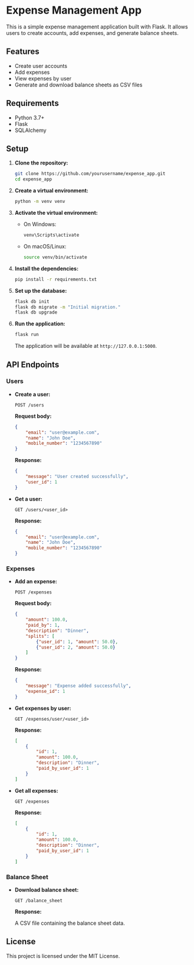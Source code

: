 # Expense Management App

This is a simple expense management application built with Flask. It allows users to create accounts, add expenses, and generate balance sheets.

## Features

- Create user accounts
- Add expenses
- View expenses by user
- Generate and download balance sheets as CSV files

## Requirements

- Python 3.7+
- Flask
- SQLAlchemy

## Setup

1. **Clone the repository:**

    ```sh
    git clone https://github.com/yourusername/expense_app.git
    cd expense_app
    ```

2. **Create a virtual environment:**

    ```sh
    python -m venv venv
    ```

3. **Activate the virtual environment:**

    - On Windows:

        ```sh
        venv\Scripts\activate
        ```

    - On macOS/Linux:

        ```sh
        source venv/bin/activate
        ```

4. **Install the dependencies:**

    ```sh
    pip install -r requirements.txt
    ```

5. **Set up the database:**

    ```sh
    flask db init
    flask db migrate -m "Initial migration."
    flask db upgrade
    ```

6. **Run the application:**

    ```sh
    flask run
    ```

    The application will be available at `http://127.0.0.1:5000`.

## API Endpoints

### Users

- **Create a user:**

    ```http
    POST /users
    ```

    **Request body:**

    ```json
    {
        "email": "user@example.com",
        "name": "John Doe",
        "mobile_number": "1234567890"
    }
    ```

    **Response:**

    ```json
    {
        "message": "User created successfully",
        "user_id": 1
    }
    ```

- **Get a user:**

    ```http
    GET /users/<user_id>
    ```

    **Response:**

    ```json
    {
        "email": "user@example.com",
        "name": "John Doe",
        "mobile_number": "1234567890"
    }
    ```

### Expenses

- **Add an expense:**

    ```http
    POST /expenses
    ```

    **Request body:**

    ```json
    {
        "amount": 100.0,
        "paid_by": 1,
        "description": "Dinner",
        "splits": [
            {"user_id": 1, "amount": 50.0},
            {"user_id": 2, "amount": 50.0}
        ]
    }
    ```

    **Response:**

    ```json
    {
        "message": "Expense added successfully",
        "expense_id": 1
    }
    ```

- **Get expenses by user:**

    ```http
    GET /expenses/user/<user_id>
    ```

    **Response:**

    ```json
    [
        {
            "id": 1,
            "amount": 100.0,
            "description": "Dinner",
            "paid_by_user_id": 1
        }
    ]
    ```

- **Get all expenses:**

    ```http
    GET /expenses
    ```

    **Response:**

    ```json
    [
        {
            "id": 1,
            "amount": 100.0,
            "description": "Dinner",
            "paid_by_user_id": 1
        }
    ]
    ```

### Balance Sheet

- **Download balance sheet:**

    ```http
    GET /balance_sheet
    ```

    **Response:**

    A CSV file containing the balance sheet data.

## License

This project is licensed under the MIT License.